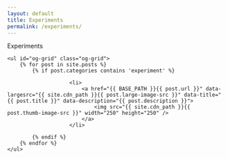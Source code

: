 ```yaml
---
layout: default
title: Experiments
permalink: /experiments/
---
```


<div class="welcome-strip">
	<div class="welcome-strip__message">
		<span>Experiments</span>
	</div>
</div>

<div class="wrapper-main">

	<ul id="og-grid" class="og-grid">
		{% for post in site.posts %}
		    {% if post.categories contains 'experiment' %}
    
						<li>
							<a href="{{ BASE_PATH }}{{ post.url }}" data-largesrc="{{ site.cdn_path }}{{ post.large-image-src }}" data-title="{{ post.title }}" data-description="{{ post.description }}">
								<img src="{{ site.cdn_path }}{{ post.thumb-image-src }}" width="250" height="250" />
							</a>
						</li>

		    {% endif %}
		{% endfor %}
	</ul>

</div>
